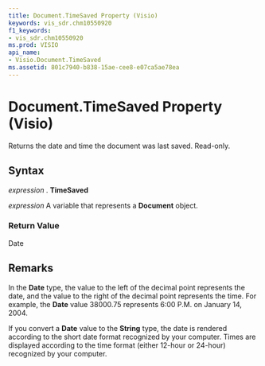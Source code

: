 ```yaml
---
title: Document.TimeSaved Property (Visio)
keywords: vis_sdr.chm10550920
f1_keywords:
- vis_sdr.chm10550920
ms.prod: VISIO
api_name:
- Visio.Document.TimeSaved
ms.assetid: 801c7940-b838-15ae-cee8-e07ca5ae78ea
---
```



# Document.TimeSaved Property (Visio)

Returns the date and time the document was last saved. Read-only.


## Syntax

 _expression_ . **TimeSaved**

 _expression_ A variable that represents a **Document** object.


### Return Value

Date


## Remarks

In the  **Date** type, the value to the left of the decimal point represents the date, and the value to the right of the decimal point represents the time. For example, the **Date** value 38000.75 represents 6:00 P.M. on January 14, 2004.

If you convert a  **Date** value to the **String** type, the date is rendered according to the short date format recognized by your computer. Times are displayed according to the time format (either 12-hour or 24-hour) recognized by your computer.



